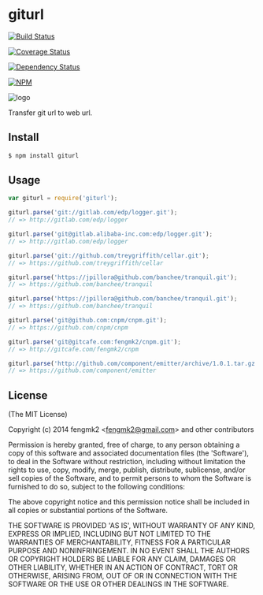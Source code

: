 giturl
=======

[![Build Status](https://secure.travis-ci.org/repo-utils/giturl.png)](http://travis-ci.org/repo-utils/giturl)

[![Coverage Status](https://coveralls.io/repos/repo-utils/giturl/badge.png)](https://coveralls.io/r/repo-utils/giturl)

[![Dependency Status](https://gemnasium.com/repo-utils/giturl.png)](https://gemnasium.com/repo-utils/giturl)

[![NPM](https://nodei.co/npm/giturl.png?downloads=true&stars=true)](https://nodei.co/npm/giturl/)

![logo](https://raw.github.com/repo-utils/giturl/master/logo.png)

Transfer git url to web url.

## Install

```bash
$ npm install giturl
```

## Usage

```js
var giturl = require('giturl');

giturl.parse('git://gitlab.com/edp/logger.git');
// => http://gitlab.com/edp/logger

giturl.parse('git@gitlab.alibaba-inc.com:edp/logger.git');
// => http://gitlab.com/edp/logger

giturl.parse('git://github.com/treygriffith/cellar.git');
// => https://github.com/treygriffith/cellar

giturl.parse('https://jpillora@github.com/banchee/tranquil.git');
// => https://github.com/banchee/tranquil

giturl.parse('https://jpillora@github.com/banchee/tranquil.git');
// => https://github.com/banchee/tranquil

giturl.parse('git@github.com:cnpm/cnpm.git');
// => https://github.com/cnpm/cnpm

giturl.parse('git@gitcafe.com:fengmk2/cnpm.git');
// => http://gitcafe.com/fengmk2/cnpm

giturl.parse('http://github.com/component/emitter/archive/1.0.1.tar.gz')
// => https://github.com/component/emitter
```

## License

(The MIT License)

Copyright (c) 2014 fengmk2 &lt;fengmk2@gmail.com&gt; and other contributors

Permission is hereby granted, free of charge, to any person obtaining
a copy of this software and associated documentation files (the
'Software'), to deal in the Software without restriction, including
without limitation the rights to use, copy, modify, merge, publish,
distribute, sublicense, and/or sell copies of the Software, and to
permit persons to whom the Software is furnished to do so, subject to
the following conditions:

The above copyright notice and this permission notice shall be
included in all copies or substantial portions of the Software.

THE SOFTWARE IS PROVIDED 'AS IS', WITHOUT WARRANTY OF ANY KIND,
EXPRESS OR IMPLIED, INCLUDING BUT NOT LIMITED TO THE WARRANTIES OF
MERCHANTABILITY, FITNESS FOR A PARTICULAR PURPOSE AND NONINFRINGEMENT.
IN NO EVENT SHALL THE AUTHORS OR COPYRIGHT HOLDERS BE LIABLE FOR ANY
CLAIM, DAMAGES OR OTHER LIABILITY, WHETHER IN AN ACTION OF CONTRACT,
TORT OR OTHERWISE, ARISING FROM, OUT OF OR IN CONNECTION WITH THE
SOFTWARE OR THE USE OR OTHER DEALINGS IN THE SOFTWARE.
